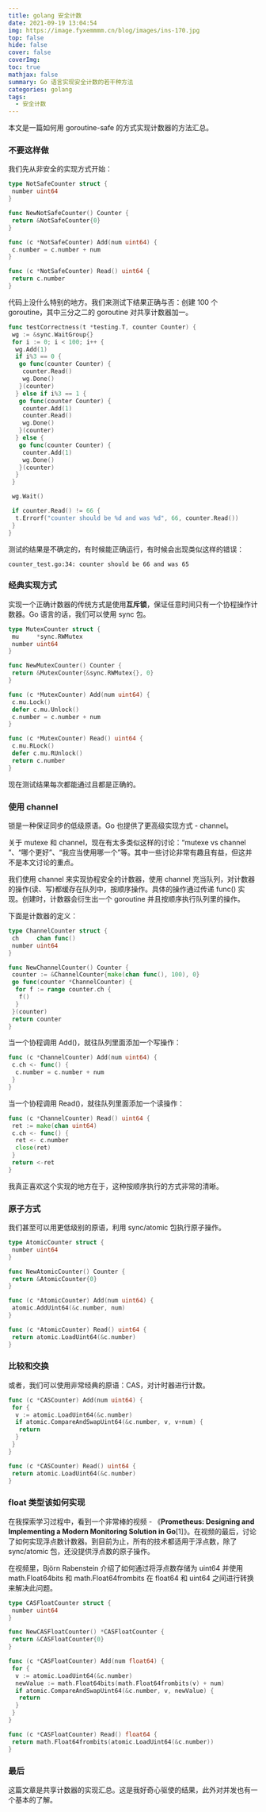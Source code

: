 ```yaml
---
title: golang 安全计数
date: 2021-09-19 13:04:54
img: https://image.fyxemmmm.cn/blog/images/ins-170.jpg
top: false
hide: false
cover: false
coverImg: 
toc: true
mathjax: false
summary: Go 语言实现安全计数的若干种方法
categories: golang
tags:
  - 安全计数
---
```


本文是一篇如何用 goroutine-safe 的方式实现计数器的方法汇总。

### 不要这样做

我们先从非安全的实现方式开始：

```go
type NotSafeCounter struct {
 number uint64
}

func NewNotSafeCounter() Counter {
 return &NotSafeCounter{0}
}

func (c *NotSafeCounter) Add(num uint64) {
 c.number = c.number + num
}

func (c *NotSafeCounter) Read() uint64 {
 return c.number
}
```

代码上没什么特别的地方。我们来测试下结果正确与否：创建 100 个 goroutine，其中三分之二的 goroutine 对共享计数器加一。

```go
func testCorrectness(t *testing.T, counter Counter) {
 wg := &sync.WaitGroup{}
 for i := 0; i < 100; i++ {
  wg.Add(1)
  if i%3 == 0 {
   go func(counter Counter) {
    counter.Read()
    wg.Done()
   }(counter)
  } else if i%3 == 1 {
   go func(counter Counter) {
    counter.Add(1)
    counter.Read()
    wg.Done()
   }(counter)
  } else {
   go func(counter Counter) {
    counter.Add(1)
    wg.Done()
   }(counter)
  }
 }

 wg.Wait()

 if counter.Read() != 66 {
  t.Errorf("counter should be %d and was %d", 66, counter.Read())
 }
}
```

测试的结果是不确定的，有时候能正确运行，有时候会出现类似这样的错误：

```
counter_test.go:34: counter should be 66 and was 65
```

### 经典实现方式

实现一个正确计数器的传统方式是使用**互斥锁**，保证任意时间只有一个协程操作计数器。Go 语言的话，我们可以使用 sync 包。

```go
type MutexCounter struct {
 mu     *sync.RWMutex
 number uint64
}

func NewMutexCounter() Counter {
 return &MutexCounter{&sync.RWMutex{}, 0}
}

func (c *MutexCounter) Add(num uint64) {
 c.mu.Lock()
 defer c.mu.Unlock()
 c.number = c.number + num
}

func (c *MutexCounter) Read() uint64 {
 c.mu.RLock()
 defer c.mu.RUnlock()
 return c.number
}
```

现在测试结果每次都能通过且都是正确的。

### 使用 channel

锁是一种保证同步的低级原语。Go 也提供了更高级实现方式 - channel。

关于 mutexe 和 channel，现在有太多类似这样的讨论：“mutexe vs channel ”、“哪个更好”、“我应当使用哪一个”等。其中一些讨论非常有趣且有益，但这并不是本文讨论的重点。

我们使用 channel 来实现协程安全的计数器，使用 channel 充当队列，对计数器的操作(读、写)都缓存在队列中，按顺序操作。具体的操作通过传递 func() 实现。创建时，计数器会衍生出一个 goroutine 并且按顺序执行队列里的操作。

下面是计数器的定义：

```go
type ChannelCounter struct {
 ch     chan func()
 number uint64
}

func NewChannelCounter() Counter {
 counter := &ChannelCounter{make(chan func(), 100), 0}
 go func(counter *ChannelCounter) {
  for f := range counter.ch {
   f()
  }
 }(counter)
 return counter
}
```

当一个协程调用 Add()，就往队列里面添加一个写操作：

```go
func (c *ChannelCounter) Add(num uint64) {
 c.ch <- func() {
  c.number = c.number + num
 }
}
```

当一个协程调用 Read()，就往队列里面添加一个读操作：

```go
func (c *ChannelCounter) Read() uint64 {
 ret := make(chan uint64)
 c.ch <- func() {
  ret <- c.number
  close(ret)
 }
 return <-ret
}
```

我真正喜欢这个实现的地方在于，这种按顺序执行的方式非常的清晰。

### 原子方式

我们甚至可以用更低级别的原语，利用 sync/atomic 包执行原子操作。

```go
type AtomicCounter struct {
 number uint64
}

func NewAtomicCounter() Counter {
 return &AtomicCounter{0}
}

func (c *AtomicCounter) Add(num uint64) {
 atomic.AddUint64(&c.number, num)
}

func (c *AtomicCounter) Read() uint64 {
 return atomic.LoadUint64(&c.number)
}
```

### 比较和交换

或者，我们可以使用非常经典的原语：CAS，对计时器进行计数。

```go
func (c *CASCounter) Add(num uint64) {
 for {
  v := atomic.LoadUint64(&c.number)
  if atomic.CompareAndSwapUint64(&c.number, v, v+num) {
   return
  }
 }
}

func (c *CASCounter) Read() uint64 {
 return atomic.LoadUint64(&c.number)
}
```

### float 类型该如何实现

在我探索学习过程中，看到一个非常棒的视频 - 《**Prometheus: Designing and Implementing a Modern Monitoring Solution in Go**[1]》。在视频的最后，讨论了如何实现浮点数计数器。到目前为止，所有的技术都适用于浮点数，除了 sync/atomic 包，还没提供浮点数的原子操作。

在视频里，Björn Rabenstein 介绍了如何通过将浮点数存储为 uint64 并使用 math.Float64bits 和 math.Float64frombits 在 float64 和 uint64 之间进行转换来解决此问题。

```go
type CASFloatCounter struct {
 number uint64
}

func NewCASFloatCounter() *CASFloatCounter {
 return &CASFloatCounter{0}
}

func (c *CASFloatCounter) Add(num float64) {
 for {
  v := atomic.LoadUint64(&c.number)
  newValue := math.Float64bits(math.Float64frombits(v) + num)
  if atomic.CompareAndSwapUint64(&c.number, v, newValue) {
   return
  }
 }
}

func (c *CASFloatCounter) Read() float64 {
 return math.Float64frombits(atomic.LoadUint64(&c.number))
}
```

### 最后

这篇文章是共享计数器的实现汇总。这是我好奇心驱使的结果，此外对并发也有一个基本的了解。